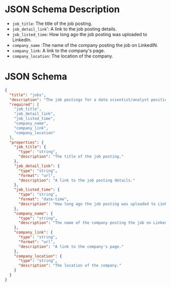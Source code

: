 # JSON Schema Description

- `job_title`: The title of the job posting.
- `job_detail_link`': A link to the job posting details.
- `job_listed_time`: How long ago the job posting was uploaded to LinkedIn.
- `company_name` :The name of the company posting the job on LinkedIN.
- `company_link`: A link to the company's page.
- `company_location`: The location of the company.


# JSON Schema

```json
{
  "title": "jobs",
  "description": "The job postings for a data scientist/analyst position.",
  "required": [
    "job_title",
    "job_detail_link",
    "job_listed_time",
    "company_name",
    "company_link",
    "company_location"
  ],
  "properties": {
    "job_title": {
      "type": "string",
      "description": "The title of the job posting."
    },
    "job_detail_link": {
      "type": "string",
      "format": "url",
      "description": "A link to the job posting details."
    },
    "job_listed_time": {
      "type": "string",
      "format": "date-time",
      "description": "How long ago the job posting was uploaded to LinkedIn."
    },
    "company_name": {
      "type": "string",
      "description": "The name of the company posting the job on LinkedIN."
    },
    "company_link": {
      "type": "string",
      "format": "url",
      "description": "A link to the company's page."
    },
    "company_location": {
      "type": "string",
      "description": "The location of the company."
    }
  }
}
